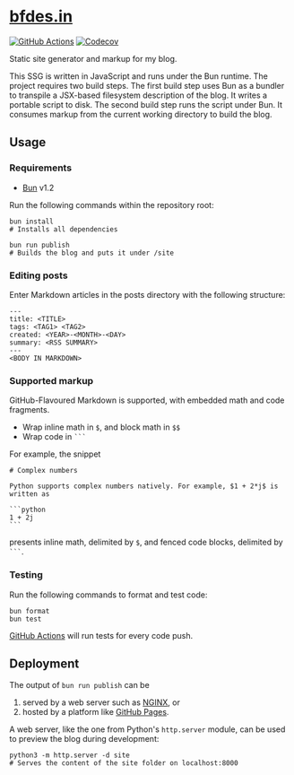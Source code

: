 # [bfdes.in](https://bfdes.in)

[![GitHub Actions](https://github.com/bfdes/bfdes.in/actions/workflows/build.yml/badge.svg)](https://github.com/bfdes/bfdes.in/actions/workflows/build.yml)
[![Codecov](https://codecov.io/gh/bfdes/bfdes.in/branch/master/graph/badge.svg)](https://codecov.io/gh/bfdes/bfdes.in)

Static site generator and markup for my blog.

This SSG is written in JavaScript and runs under the Bun runtime. The project requires two build steps. The first build step uses Bun as a bundler to transpile a JSX-based filesystem description of the blog. It writes a portable script to disk. The second build step runs the script under Bun. It consumes markup from the current working directory to build the blog.

## Usage

### Requirements

- [Bun](https://bun.sh) v1.2

Run the following commands within the repository root:

```
bun install
# Installs all dependencies

bun run publish
# Builds the blog and puts it under /site
```

### Editing posts

Enter Markdown articles in the posts directory with the following structure:

```
---
title: <TITLE>
tags: <TAG1> <TAG2>
created: <YEAR>-<MONTH>-<DAY>
summary: <RSS SUMMARY>
---
<BODY IN MARKDOWN>
```

### Supported markup

GitHub-Flavoured Markdown is supported, with embedded math and code fragments.

- Wrap inline math in `$`, and block math in `$$`
- Wrap code in ` ``` `

For example, the snippet

````
# Complex numbers

Python supports complex numbers natively. For example, $1 + 2*j$ is written as

```python
1 + 2j
```
````

presents inline math, delimited by `$`, and fenced code blocks, delimited by ` ``` `.

### Testing

Run the following commands to format and test code:

```
bun format
bun test
```

[GitHub Actions](https://github.com/bfdes/bfdes.in/actions) will run tests for every code push.

## Deployment

The output of `bun run publish` can be

1. served by a web server such as [NGINX](https://www.nginx.com/), or
2. hosted by a platform like [GitHub Pages](https://pages.github.com/).

A web server, like the one from Python's `http.server` module, can be used to preview the blog during development:

```
python3 -m http.server -d site
# Serves the content of the site folder on localhost:8000
```
